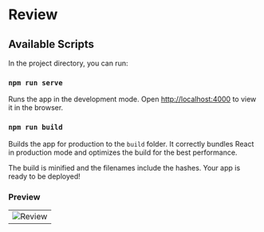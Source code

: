 # Review

## Available Scripts

In the project directory, you can run:

### `npm run serve`

Runs the app in the development mode.
Open [http://localhost:4000](http://localhost:4000) to view it in the browser.

### `npm run build`

Builds the app for production to the `build` folder.
It correctly bundles React in production mode and optimizes the build for the best performance.

The build is minified and the filenames include the hashes.
Your app is ready to be deployed!

### Preview
<table>
    <tr>
        <td><img src="https://github.com/chayan-1906/react-udemy-john-smilga/assets/82430454/ed19a203-5867-4358-bc0b-5fcc0be2a6d8" 
                    alt="Review"></td>
    </tr>
</table>
